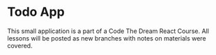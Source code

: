 # Todo App

This small application is a part of a Code The Dream React Course. All lessons will be posted as new branches with notes on materials were covered.